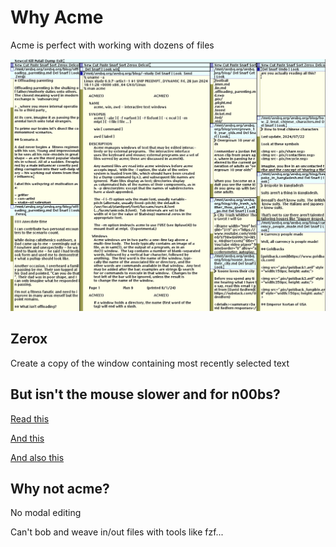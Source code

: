 # Why Acme

Acme is perfect with working with dozens of files

<img src=".pix/acme.png" style="width:655px; height: auto;">
	
## Zerox

Create a copy of the window containing most recently
selected text

## But isn't the mouse slower and for n00bs?

[Read this](https://www.asktog.com/TOI/toi06KeyboardVMouse1.html)

[And this](https://www.asktog.com/TOI/toi22KeyboardVMouse2.html)

[And also this](https://www.asktog.com/SunWorldColumns/S02KeyboardVMouse3.html)

## Why not acme?

No modal editing

Can't bob and weave in/out files with tools like fzf...
